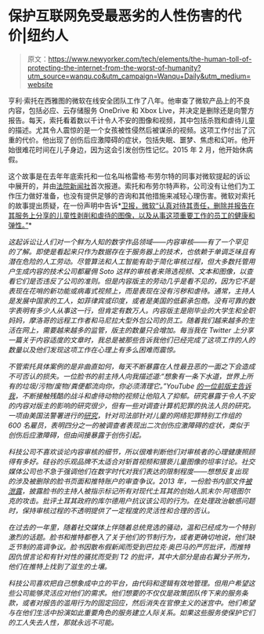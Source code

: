 # 保护互联网免受最恶劣的人性伤害的代价|纽约人

> 原文：<https://www.newyorker.com/tech/elements/the-human-toll-of-protecting-the-internet-from-the-worst-of-humanity?utm_source=wanqu.co&utm_campaign=Wanqu+Daily&utm_medium=website>

亨利·索托在西雅图的微软在线安全团队工作了八年。他审查了微软产品上的不良内容，包括必应、云存储服务 OneDrive 和 Xbox Live，并决定是删除还是向警方报告。每天，索托看着数以千计令人不安的图像和视频，其中包括杀戮和虐待儿童的描述。尤其令人震惊的是一个女孩被性侵然后被谋杀的视频。这项工作付出了沉重的代价。他出现了创伤后应激障碍的症状，包括失眠、噩梦、焦虑和幻听。他开始很难花时间在儿子身边，因为这会引发创伤性记忆。2015 年 2 月，他开始休病假。

这个故事是在去年年底索托和一位名叫格雷格·布劳尔特的同事对微软提起的诉讼中展开的，并由[法院新闻社](https://courthousenews.com/workers-on-porn-detail-sue-microsoft-for-injuries/)首次报道。索托和布劳尔特声称，公司没有让他们为工作压力做好准备，也没有提供足够的咨询和其他措施来减轻心理伤害。微软对索托的故事提出质疑，在一份声明中告诉*[卫报，微软“认真对待其责任，删除并报告在其服务上分享的儿童性剥削和虐待的图像，以及从事这项重要工作的员工的健康和弹性。”](https://www.theguardian.com/technology/2017/jan/11/microsoft-employees-child-abuse-lawsuit-ptsd)*

*这起诉讼让人们对一个鲜为人知的数字作品领域——内容审核——有了一个罕见的了解。即使是看起来只作为数据存在于服务器上的技术，也依赖于单调乏味且有潜在危险的人工劳动。尽管算法和人工智能有助于简化审核过程，但大多数托管用户生成内容的技术公司都雇佣 Soto 这样的审核者来筛选视频、文本和图像，以查看它们是否违反了公司的准则。但是内容版主的劳动几乎是看不见的，因为它不是表现在花哨的新功能或病毒式视频上，而是表现在没有污秽和虐待。通常，主持人是发展中国家的工人，如菲律宾或印度，或者是美国的低薪承包商。没有可靠的数字表明有多少人从事这一行，但肯定有数万人。内容版主是刚毕业的大学生和全职妈妈，摩洛哥的远程工作者和马尼拉大型外包公司的员工。随着我们越来越多的生活在网上，需要越来越多的监管，版主的数量只会增加。每当我在 Twitter 上分享一篇关于内容适度的文章时，我总是被那些告诉我他们已经完成了这项工作的人的数量以及他们发现这项工作在心理上有多么困难而震惊。*

*不管索托具体案例的是非曲直如何，每天不断暴露在人性最丑恶的一面之下会造成不可否认的损失。一位脸书的前主持人向我描述道:“想象有一条下水道，世界上所有的垃圾/污物/废物/粪便都流向你，你必须清理它。”YouTube [的一位前版主告诉我](https://www.wired.com/2014/10/content-moderation/)，不断接触残酷的战斗和虐待动物的视频让他陷入了抑郁。研究暴露于令人不安的内容对版主的影响的研究很少，但有一些对调查计算机犯罪的执法人员的研究。一项由美国法警署进行的[研究](http://journals.sagepub.com/doi/full/10.1177/1079063213509411)，针对司法部针对儿童的网络犯罪特别工作组的 600 名雇员，表明四分之一的被调查者表现出二次创伤应激障碍的症状，类似于创伤后应激障碍，但由间接暴露于创伤引起。*

*科技公司不喜欢谈论内容审核的细节，所以很难判断他们对审核者的心理健康照顾得有多好。硅谷的乐观品牌不太适合对斩首视频和猥亵儿童图像的坦率讨论。社交媒体公司也不急于强调他们在数字时代对我们表达的限制程度——想想反复出现的涉及被删除的脸书页面和推特账户的审查争议。2013 年，一份脸书内部文件[被泄露](http://gawker.com/5885714/inside-facebooks-outsourced-anti-porn-and-gore-brigade-where-camel-toes-are-more-offensive-than-crushed-heads)，披露脸书的主持人被指示标记所有对现代土耳其的创始人凯末尔·阿塔图尔克的攻击。批评土耳其政府的库尔德用户抗议该公司的行为。在处理政治敏感问题时，保持审核过程的不透明提供了一定程度的灵活性和合理的否认。*

*在过去的一年里，随着社交媒体上伴随着总统竞选的骚动，温和已经成为一个特别激烈的话题。脸书和推特都卷入了关于他们的节制行为，或者更确切地说，他们缺乏节制的高调争议。脸书因散布假新闻而受到巴拉克·奥巴马的严厉批评，而推特因仇恨言论和有针对性的骚扰而受到 T2 的批评，其中大部分是由右翼分子所为，他们在推特上找到了滋生的土壤。*

*科技公司喜欢把自己想象成中立的平台，由代码和逻辑有效地管理。但用户希望这些公司能够灵活应对他们的需求。他们想要的不仅仅是政策团队传下来的服务条款，或者对报告的滥用行为的固定回应，然后消失在官僚主义的迷宫中。他们希望与在他们生活中扮演如此重要角色的服务建立人际关系。如果这些服务使保护它们的工人失去人性，那就永远不可能。*